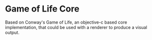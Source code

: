 # Game of Life Core

Based on Conway's Game of Life, an objective-c based core implementation, that could be used with a renderer to produce a visual output.